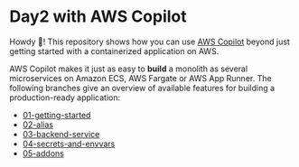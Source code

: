 # Day2 with AWS Copilot 
Howdy 👋! This repository shows how you can use [AWS Copilot](https://aws.github.io/copilot-cli/) beyond
just getting started with a containerized application on AWS.  

AWS Copilot makes it just as easy to **build** a monolith as several microservices on Amazon ECS, AWS Fargate or AWS App Runner. The following branches give an overview of available features for building a production-ready application:
* [01-getting-started](https://github.com/efekarakus/day2-with-copilot/tree/01-getting-started)
* [02-alias](https://github.com/efekarakus/day2-with-copilot/tree/02-alias)
* [03-backend-service](https://github.com/efekarakus/day2-with-copilot/tree/03-backend-service)
* [04-secrets-and-envvars](https://github.com/efekarakus/day2-with-copilot/tree/04-secrets-and-envvars)
* [05-addons](https://github.com/efekarakus/day2-with-copilot/tree/05-addons)
